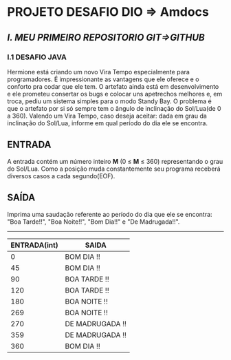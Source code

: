 # **PROJETO DESAFIO DIO => Amdocs**

## *I. MEU PRIMEIRO REPOSITORIO GIT=>GITHUB*

### **I.1 DESAFIO JAVA**

Hermione está criando um novo Vira Tempo especialmente para  programadores. É impressionante as vantagens que ele oferece e o  conforto pra codar que ele tem. O artefato ainda está em desenvolvimento e ele prometeu consertar os bugs e colocar uns apetrechos melhores e,  em troca, pediu um sistema simples para o modo Standy Bay. O problema é  que o artefato por si só sempre tem o ângulo de inclinação do Sol/Lua(de 0 a 360). Valendo um Vira Tempo, caso deseja aceitar: dada em grau da  inclinação do Sol/Lua, informe em qual período do dia ele se encontra.

## ENTRADA

A entrada contém um número inteiro **M** (0 ≤ **M** ≤ 360) representando o grau do Sol/Lua. Como a posição muda  constantemente seu programa receberá diversos casos a cada segundo(EOF).

## SAÍDA

Imprima uma saudação referente ao período do dia que ele se encontra:
"Boa Tarde!!", 
"Boa Noite!!",
"Bom Dia!!"
e "De Madrugada!!".
 ________________________________
| ENTRADA(int) | SAIDA           |
| ------------ | --------------- |
| 0            | BOM DIA !!      |
| 45           | BOM DIA !!      |
| 90           | BOA TARDE !!    |
| 120          | BOA TARDE !!    |
| 180          | BOA NOITE !!    |
| 269          | BOA NOITE !!    |
| 270          | DE MADRUGADA !! |
| 359          | DE MADRUGADA !! |
| 360          | BOM DIA !!      |

 














